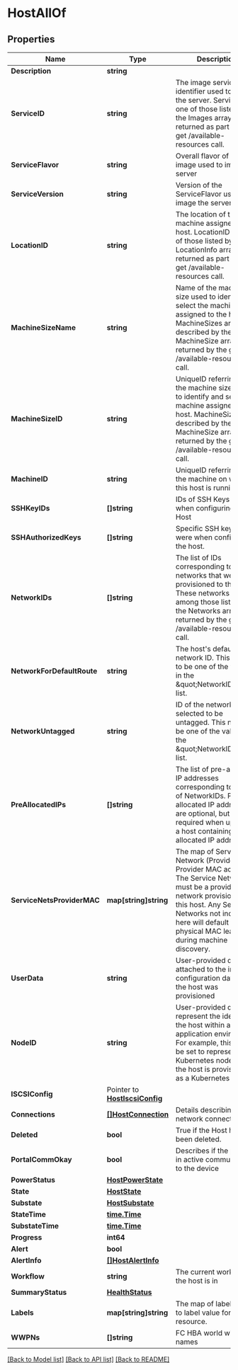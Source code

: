 # HostAllOf

## Properties

Name | Type | Description | Notes
------------ | ------------- | ------------- | -------------
**Description** | **string** |  | 
**ServiceID** | **string** | The image service identifier used to image the server. ServiceID is one of those listed by the Images array returned as part of the get /available-resources call. | 
**ServiceFlavor** | **string** | Overall flavor of server image used to image the server | 
**ServiceVersion** | **string** | Version of the ServiceFlavor used to image the server | 
**LocationID** | **string** | The location of the machine assigned to the host.  LocationID is one of those listed by the LocationInfo array returned as part of the get /available-resources call. | 
**MachineSizeName** | **string** | Name of the machine size used to identify and select the machine assigned to the host.  MachineSizes are described by the MachineSize array returned by the get /available-resources call. | 
**MachineSizeID** | **string** | UniqueID referring to the machine size used to identify and select the machine assigned to the host.  MachineSizes are described by the MachineSize array returned by the get /available-resources call. | 
**MachineID** | **string** | UniqueID referring to the machine on which this host is running. | 
**SSHKeyIDs** | **[]string** | IDs of SSH Keys used when configuring the Host | 
**SSHAuthorizedKeys** | **[]string** | Specific SSH keys that were when configuring the host. | 
**NetworkIDs** | **[]string** | The list of IDs corresponding to the networks that were provisioned to the host. These networks are among those listed in the Networks array returned by the get /available-resources call. | 
**NetworkForDefaultRoute** | **string** | The host&#39;s default network ID. This needs to be one of the values in the  \&quot;NetworkIDs\&quot; list. | 
**NetworkUntagged** | **string** | ID of the network selected to be untagged. This needs to be one of the values in the  \&quot;NetworkIDs\&quot; list. | 
**PreAllocatedIPs** | **[]string** | The list of pre-allocated IP addresses corresponding to the list of NetworkIDs. Pre-allocated IP addresses are optional, but required when updating a host containing Pre-allocated IP addresses. | 
**ServiceNetsProviderMAC** | **map[string]string** | The map of Service Network (Provider) ID to Provider MAC address.   The Service Network must be a provider network provisioned to this host. Any Service Networks not included here will default to the physical MAC learned during machine discovery. | 
**UserData** | **string** | User-provided data attached to the image configuration data when the host was provisioned | 
**NodeID** | **string** | User-provided data to represent the identity of the host within an application environment. For example, this could be set to represent the Kubernetes node ID if the host is provisioned as a Kubernetes node. | 
**ISCSIConfig** | Pointer to [**HostIscsiConfig**](HostISCSIConfig.md) |  | 
**Connections** | [**[]HostConnection**](HostConnection.md) | Details describing host network connections | 
**Deleted** | **bool** | True if the Host has been deleted. | 
**PortalCommOkay** | **bool** | Describes if the portal is in active communication to the device | 
**PowerStatus** | [**HostPowerState**](HostPowerState.md) |  | 
**State** | [**HostState**](HostState.md) |  | 
**Substate** | [**HostSubstate**](HostSubstate.md) |  | 
**StateTime** | [**time.Time**](time.Time.md) |  | 
**SubstateTime** | [**time.Time**](time.Time.md) |  | 
**Progress** | **int64** |  | 
**Alert** | **bool** |  | 
**AlertInfo** | [**[]HostAlertInfo**](HostAlertInfo.md) |  | 
**Workflow** | **string** | The current workflow the host is in | 
**SummaryStatus** | [**HealthStatus**](HealthStatus.md) |  | 
**Labels** | **map[string]string** | The map of label name to label value for the resource. | 
**WWPNs** | **[]string** | FC HBA world wide port names | 

[[Back to Model list]](../README.md#documentation-for-models) [[Back to API list]](../README.md#documentation-for-api-endpoints) [[Back to README]](../README.md)



